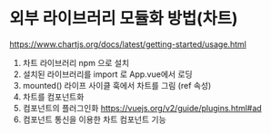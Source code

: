 # 외부 라이브러리 모듈화 방법(차트)

https://www.chartjs.org/docs/latest/getting-started/usage.html

1. 차트 라이브러리 npm 으로 설치
2. 설치된 라이브러리를 import 로 App.vue에서 로딩
3. mounted() 라이프 사이클 훅에서 차트를 그림 (ref 속성)
4. 차트를 컴포넌트화
5. 컴포넌트의 플러그인화
   https://vuejs.org/v2/guide/plugins.html#ad
6. 컴포넌트 통신을 이용한 차트 컴포넌트 기능
